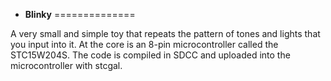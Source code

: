 * **Blinky**
==============

A very small and simple toy that repeats the pattern of tones and lights that you input into it. At the core is an 8-pin microcontroller called the STC15W204S.
The code is compiled in SDCC and uploaded into the microcontroller with stcgal.
